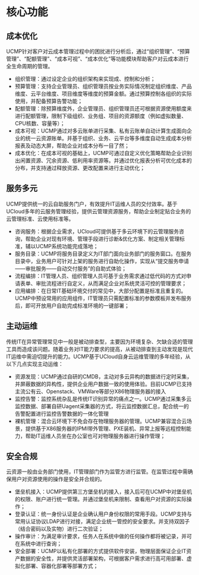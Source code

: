 # 核心功能

## 成本优化
UCMP针对客户对云成本管理过程中的困扰进行分析后，通过“组织管理”、“预算管理”、“配额管理”、“成本可视”、“成本优化”等功能模块帮助客户对云成本进行全生命周期的管理。
- 组织管理：通过设定企业的组织架构来实现成、控制和分析；
- 预算管理：支持企业管理员、组织管理员按业务实际情况制定组织维度、产品维度、云平台维度、项目维度等维度的预算金额。通过预算控制各组织的实际使用，并配备预算告警功能；
- 配额管理：除预算维度外，企业管理员、组织管理员还可根据资源使用额度来进行配额管理，限制下级组织、业务组、项目的资源额度（例如虚拟数量、CPU核数、容量等）；
- 成本可视：UCMP通过对多云账单进行采集、私有云账单自动计算生成面向企业的统一云资源账单。并基于组织、业务、云平台等多维度自动生成成本分析报表及动态大屏，帮助企业对成本分布一目了然；
- 成本优化：在成本可视的基础上，UCMP可通过自定义优化策略帮助企业识别出闲置资源、冗余资源、低利用率资源等。并通过优化报表分析可优化成本的分布，并支持通过释放资源、更改配置来进行主动优化；

## 服务多元
UCMP提供统一的云自助服务门户，有效提升IT运维人员的交付效率。基于UCloud多年的云服务管理经验，提供云管理资源服务，帮助企业制定贴合业务的云管理标准、云使用标准等。
- 咨询服务：根据企业需求，UCloud可提供基于多云环境下的云管理服务咨询，帮助企业对现有环境、管理手段进行诊断&优化方案、制定相关管理标准，辅以UCMP系统功能完成落地；
- 服务目录：UCMP将服务目录定义为IT部门面向业务部门的服务窗口。在服务目录中，业务用户可针对上架的服务进行自助化操作，实现从“提交服务申请——审批服务——自动交付服务”的自助式体验；
- 流程编排：IT管理人员、组织管理人员可基于业务需求通过低代码的方式对申请表单、审批流程进行自定义，从而满足企业对系统灵活可控的管理要求；
- 应用编排：在日常IT基础环境交付的常见中，大部分配置是标准且重复的。UCMP中预设常用的应用组件，IT管理员只需配置标准的参数模板并发布服务后，即可开放用户自助完成标准环境的一键部署；

## 主动运维
传统IT在异常管理常见中一般是被动排查型，主要因为环境复杂、欠缺合适的管理工具而造成该问题。随着业务对IT能力要求的提高，从被动排查到主动发现是现代IT运维中需迫切提升的能力。UCMP基于UCloud自身云运维管理的多年经验，从以下几点实现主动运维：
- 资源发现：UCMP通过自研的CMDB，主动对多云异构的数据进行定时采集，并屏蔽数据的异构性，提供企业用户数据一致的使用体验。目前UCMP已支持主流公有云、Openstack、VMWare等部分X86物理服务器的接入
- 监控告警：监控系统杂乱是传统IT识别异常的痛点之一。UCMP通过采集多云监控数据、部署自研Uagent采集器的方式，将云监控数据汇总，配合统一的告警配置进行监控告警数据的一体化管理
- 裸机管理：混合云环境下不免会存在物理服务器的管理。UCMP兼容混合云场景，提供基于X86服务器的IPMI带外管理、PXE装机、异常上报等远程控制能力，帮助IT运维人员坐在办公室也可对物理服务器进行操作管理；

## 安全合规
云资源一般由业务部门使用，IT管理部门作为监管方进行监管。在监管过程中需确保用户对资源使用的操作是安全并合规的。
- 堡垒机接入：UCMP提供第三方堡垒机的接入，接入后可在UCMP中对堡垒机的权限、账户进行统一管理。并通过堡垒机来限制、查看用户对资源的实际操作；
- 登录认证：统一身份认证是企业确认用户身份权限的常用手段。UCMP支持与常用认证协议LDAP进行对接，满足企业统一管控的安全要求。并支持双因子（结合密码以及实物）进行二次验证；
- 操作审计：为满足审计要求，任务人在系统中做的任何操作都将被记录，并可在系统中进行查询；
- 安全部署：UCMP以私有化部署的方式提供软件安装，物理层面保证企业IT资产数据的安全性，并提供灵活部署架构，可根据客户需求进行高可用部署、虚拟化部署、容器化部署等部署方式；
